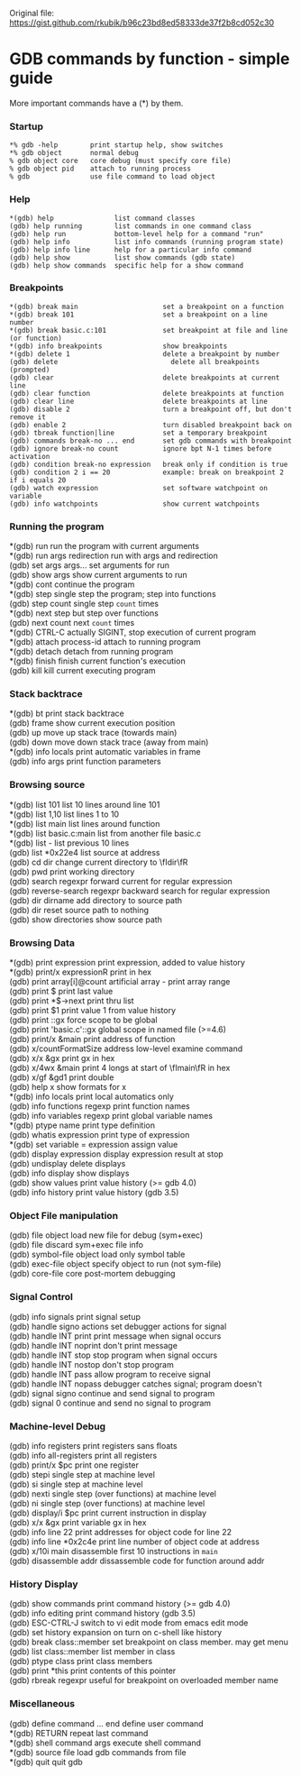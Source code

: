
Original file: https://gist.github.com/rkubik/b96c23bd8ed58333de37f2b8cd052c30

# GDB commands by function - simple guide

More important commands have a (*) by them.

### Startup 

```
*% gdb -help        print startup help, show switches  
*% gdb object       normal debug   
% gdb object core   core debug (must specify core file)  
% gdb object pid    attach to running process  
% gdb               use file command to load object   
```

### Help

```
*(gdb) help               list command classes  
(gdb) help running        list commands in one command class  
(gdb) help run            bottom-level help for a command "run"   
(gdb) help info           list info commands (running program state)  
(gdb) help info line      help for a particular info command  
(gdb) help show           list show commands (gdb state)  
(gdb) help show commands  specific help for a show command  
```

### Breakpoints

```
*(gdb) break main                     set a breakpoint on a function  
*(gdb) break 101                      set a breakpoint on a line number  
*(gdb) break basic.c:101              set breakpoint at file and line (or function)  
*(gdb) info breakpoints               show breakpoints  
*(gdb) delete 1                       delete a breakpoint by number  
(gdb) delete        	                delete all breakpoints (prompted)  
(gdb) clear                           delete breakpoints at current line  
(gdb) clear function                  delete breakpoints at function  
(gdb) clear line                      delete breakpoints at line  
(gdb) disable 2                       turn a breakpoint off, but don't remove it  
(gdb) enable 2                        turn disabled breakpoint back on  
(gdb) tbreak function|line            set a temporary breakpoint  
(gdb) commands break-no ... end       set gdb commands with breakpoint  
(gdb) ignore break-no count           ignore bpt N-1 times before activation  
(gdb) condition break-no expression   break only if condition is true  
(gdb) condition 2 i == 20             example: break on breakpoint 2 if i equals 20  
(gdb) watch expression                set software watchpoint on variable  
(gdb) info watchpoints                show current watchpoints  
```

### Running the program

*(gdb) run        	          run the program with current arguments  
*(gdb) run args redirection   run with args and redirection  
(gdb) set args args...        set arguments for run   
(gdb) show args               show current arguments to run  
*(gdb) cont                   continue the program  
*(gdb) step                   single step the program; step into functions  
(gdb) step count              single step `count` times  
*(gdb) next                   step but step over functions   
(gdb) next count              next `count` times  
*(gdb) CTRL-C                 actually SIGINT, stop execution of current program   
*(gdb) attach process-id      attach to running program  
*(gdb) detach                 detach from running program  
*(gdb) finish                 finish current function's execution  
(gdb) kill                    kill current executing program   

### Stack backtrace

*(gdb) bt        	   print stack backtrace  
(gdb) frame        	 show current execution position  
(gdb) up        	   move up stack trace  (towards main)  
(gdb) down        	 move down stack trace (away from main)   
*(gdb) info locals   print automatic variables in frame  
(gdb) info args      print function parameters   

### Browsing source

*(gdb) list 101        	       list 10 lines around line 101  
*(gdb) list 1,10               list lines 1 to 10  
*(gdb) list main  	           list lines around function   
*(gdb) list basic.c:main       list from another file basic.c  
*(gdb) list -        	         list previous 10 lines  
(gdb) list *0x22e4             list source at address  
(gdb) cd dir        	         change current directory to \fIdir\fR  
(gdb) pwd          	           print working directory  
(gdb) search regexpr           forward current for regular expression  
(gdb) reverse-search regexpr   backward search for regular expression  
(gdb) dir dirname              add directory to source path  
(gdb) dir        	             reset source path to nothing  
(gdb) show directories         show source path  

### Browsing Data

*(gdb) print expression            print expression, added to value history  
*(gdb) print/x expressionR         print in hex  
(gdb) print array[i]@count         artificial array - print array range  
(gdb) print $        	             print last value  
(gdb) print *$->next               print thru list  
(gdb) print $1        	           print value 1 from value history  
(gdb) print ::gx                   force scope to be global  
(gdb) print 'basic.c'::gx          global scope in named file (>=4.6)  
(gdb) print/x &main                print address of function   
(gdb) x/countFormatSize address    low-level examine command  
(gdb) x/x &gx        	             print gx in hex   
(gdb) x/4wx &main                  print 4 longs at start of \fImain\fR in hex   
(gdb) x/gf &gd1                    print double  
(gdb) help x        	             show formats for x   
*(gdb) info locals                 print local automatics only   
(gdb) info functions regexp        print function names   
(gdb) info variables  regexp       print global variable names   
*(gdb) ptype name                  print type definition  
(gdb) whatis expression            print type of expression  
*(gdb) set variable = expression   assign value   
(gdb) display expression           display expression result at stop   
(gdb) undisplay                    delete displays   
(gdb) info display                 show displays   
(gdb) show values                  print value history (>= gdb 4.0)   
(gdb) info history                 print value history (gdb 3.5)   

### Object File manipulation

(gdb) file object      		 load new file for debug (sym+exec)  
(gdb) file             		 discard sym+exec file info   
(gdb) symbol-file object   load only symbol table   
(gdb) exec-file object 		 specify object to run (not sym-file)   
(gdb) core-file core   		 post-mortem debugging   

### Signal Control

(gdb) info signals        	 print signal setup   
(gdb) handle signo actions   set debugger actions for signal   
(gdb) handle INT print       print message when signal occurs   
(gdb) handle INT noprint     don't print message  
(gdb) handle INT stop        stop program when signal occurs  
(gdb) handle INT nostop      don't stop program  
(gdb) handle INT pass        allow program to receive signal  
(gdb) handle INT nopass      debugger catches signal; program doesn't   
(gdb) signal signo        	 continue and send signal to program   
(gdb) signal 0        		   continue and send no signal to program   

### Machine-level Debug
(gdb) info registers       print registers sans floats  
(gdb) info all-registers   print all registers  
(gdb) print/x $pc        	 print one register   
(gdb) stepi        		     single step at machine level   
(gdb) si        		       single step at machine level   
(gdb) nexti        		     single step (over functions) at machine level   
(gdb) ni        		       single step (over functions) at machine level   
(gdb) display/i $pc        print current instruction in display   
(gdb) x/x &gx        		   print variable gx in hex   
(gdb) info line 22         print addresses for object code for line 22   
(gdb) info line *0x2c4e    print line number of object code at address   
(gdb) x/10i main        	 disassemble first 10 instructions in `main`  
(gdb) disassemble addr     dissassemble code for function around addr   

### History Display

(gdb) show commands        	     print command history (>= gdb 4.0)  
(gdb) info editing       	       print command history (gdb 3.5)  
(gdb) ESC-CTRL-J        	       switch to vi edit mode from emacs edit mode   
(gdb) set history expansion on   turn on c-shell like history  
(gdb) break class::member        set breakpoint on class member. may get menu  
(gdb) list class::member         list member in class  
(gdb) ptype class                print class members    
(gdb) print *this        	       print contents of this pointer   
(gdb) rbreak regexpr     	       useful for breakpoint on overloaded member name  

### Miscellaneous

(gdb) define command ... end   define user command    
*(gdb) RETURN        		       repeat last command   
*(gdb) shell command args      execute shell command    
*(gdb) source file        	   load gdb commands from file   
*(gdb) quit        		         quit gdb   
